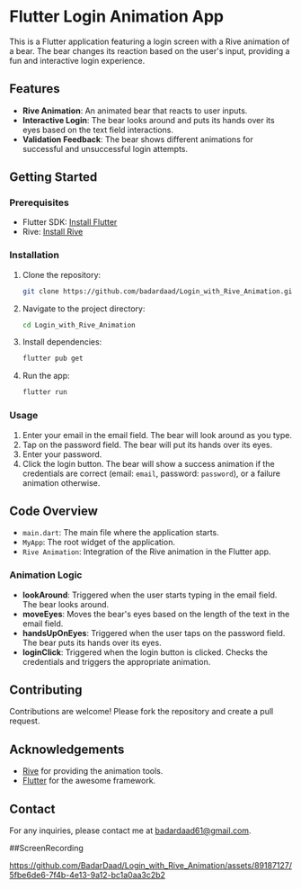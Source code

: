 # Flutter Login Animation App

This is a Flutter application featuring a login screen with a Rive animation of a bear. The bear changes its reaction based on the user's input, providing a fun and interactive login experience.

## Features

- **Rive Animation**: An animated bear that reacts to user inputs.
- **Interactive Login**: The bear looks around and puts its hands over its eyes based on the text field interactions.
- **Validation Feedback**: The bear shows different animations for successful and unsuccessful login attempts.

## Getting Started

### Prerequisites

- Flutter SDK: [Install Flutter](https://flutter.dev/docs/get-started/install)
- Rive: [Install Rive](https://pub.dev/packages/rive)

### Installation

1. Clone the repository:
    ```sh
    git clone https://github.com/badardaad/Login_with_Rive_Animation.git
    ```

2. Navigate to the project directory:
    ```sh
    cd Login_with_Rive_Animation
    ```

3. Install dependencies:
    ```sh
    flutter pub get
    ```

4. Run the app:
    ```sh
    flutter run
    ```

### Usage

1. Enter your email in the email field. The bear will look around as you type.
2. Tap on the password field. The bear will put its hands over its eyes.
3. Enter your password.
4. Click the login button. The bear will show a success animation if the credentials are correct (email: `email`, password: `password`), or a failure animation otherwise.

## Code Overview

- `main.dart`: The main file where the application starts.
- `MyApp`: The root widget of the application.
- `Rive Animation`: Integration of the Rive animation in the Flutter app.

### Animation Logic

- **lookAround**: Triggered when the user starts typing in the email field. The bear looks around.
- **moveEyes**: Moves the bear's eyes based on the length of the text in the email field.
- **handsUpOnEyes**: Triggered when the user taps on the password field. The bear puts its hands over its eyes.
- **loginClick**: Triggered when the login button is clicked. Checks the credentials and triggers the appropriate animation.

## Contributing

Contributions are welcome! Please fork the repository and create a pull request.


## Acknowledgements

- [Rive](https://rive.app/) for providing the animation tools.
- [Flutter](https://flutter.dev/) for the awesome framework.

## Contact

For any inquiries, please contact me at [badardaad61@gmail.com](mailto:badardaad61@gmail.com).


##ScreenRecording

https://github.com/BadarDaad/Login_with_Rive_Animation/assets/89187127/5fbe6de6-7f4b-4e13-9a12-bc1a0aa3c2b2

